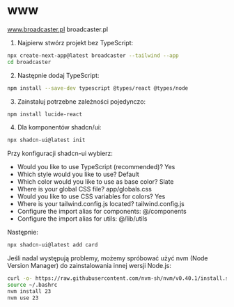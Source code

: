 # www
www.broadcaster.pl
broadcaster.pl


1. Najpierw stwórz projekt bez TypeScript:

```bash
npx create-next-app@latest broadcaster --tailwind --app
cd broadcaster
```

2. Następnie dodaj TypeScript:

```bash
npm install --save-dev typescript @types/react @types/node
```

3. Zainstaluj potrzebne zależności pojedynczo:

```bash
npm install lucide-react
```

4. Dla komponentów shadcn/ui:

```bash
npx shadcn-ui@latest init
```

Przy konfiguracji shadcn-ui wybierz:
- Would you like to use TypeScript (recommended)? Yes
- Which style would you like to use? Default
- Which color would you like to use as base color? Slate
- Where is your global CSS file? app/globals.css
- Would you like to use CSS variables for colors? Yes
- Where is your tailwind.config.js located? tailwind.config.js
- Configure the import alias for components: @/components
- Configure the import alias for utils: @/lib/utils

Następnie:

```bash
npx shadcn-ui@latest add card
```

Jeśli nadal występują problemy, możemy spróbować użyć nvm (Node Version Manager) do zainstalowania innej wersji Node.js:

```bash
curl -o- https://raw.githubusercontent.com/nvm-sh/nvm/v0.40.1/install.sh | bash
source ~/.bashrc
nvm install 23
nvm use 23
```
